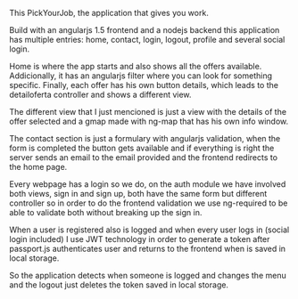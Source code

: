 This PickYourJob, the application that gives you work.

Build with an angularjs 1.5 frontend and a nodejs backend this application has multiple entries: home, contact, login, logout, profile and several social login.

Home is where the app starts and also shows all the offers available. Addicionally, it has an angularjs filter where you can look for something specific. Finally, each offer has his own button details, which leads to the detailoferta controller and shows a different view.

The different view that I just mencioned is just a view with the details of the offer selected and a gmap made with ng-map that has his own info window.

The contact section is just a formulary with angularjs validation, when the form is completed the button gets available and if everything is right the server sends an email to the email provided and the frontend redirects to the home page.

Every webpage has a login so we do, on the auth module we have involved both views, sign in and sign up, both have the same form but different controller so in order to do the frontend validation we use ng-required to be able to validate both without breaking up the sign in.

When a user is registered also is logged and when every user logs in (social login included) I use JWT technology in order to generate a token after passport.js authenticates user and returns to the frontend when is saved in local storage.

So the application detects when someone is logged and changes the menu and the logout just deletes the token saved in local storage.
